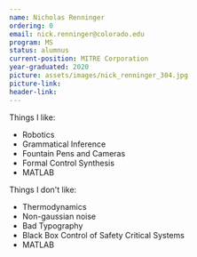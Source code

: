 ```yaml
---
name: Nicholas Renninger
ordering: 0
email: nick.renninger@colorado.edu
program: MS 
status: alumnus
current-position: MITRE Corporation
year-graduated: 2020
picture: assets/images/nick_renninger_304.jpg
picture-link: 
header-link: 
---
```


<div class="row">
                            <div class="column">
                                <span class="mbr-text text1 mbr-light display-7">Things I like:</span>
                                <ul>
                                <li><span class="mbr-text text1 mbr-light display-7">Robotics</span></li>
                                <li><span class="mbr-text text1 mbr-light display-7">Grammatical Inference</span></li>
                                <li><span class="mbr-text text1 mbr-light display-7">Fountain Pens and Cameras</span></li>
                                <li><span class="mbr-text text1 mbr-light display-7">Formal Control Synthesis</span></li>
                                <li><span class="mbr-text text1 mbr-light display-7">MATLAB</span></li>
                                </ul>
                            </div>
                            <div class="column">
                                <span class="mbr-text text1 mbr-light display-7">Things I don't like:</span>
                                <ul>
                                <li><span class="mbr-text text1 mbr-light display-7">Thermodynamics</span></li>
                                <li><span class="mbr-text text1 mbr-light display-7">Non-gaussian noise</span></li>
                                <li><span class="mbr-text text1 mbr-light display-7">Bad Typography</span></li>
                                <li><span class="mbr-text text1 mbr-light display-7">Black Box Control of Safety Critical Systems</span></li>
                                <li><span class="mbr-text text1 mbr-light display-7">MATLAB</span></li>
                                </ul>
                            </div>
                        </div>
